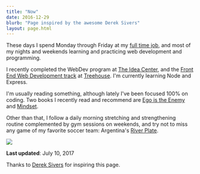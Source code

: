 ```yaml
---
title: "Now"
date: 2016-12-29
blurb: "Page inspired by the awesome Derek Sivers"
layout: page.html
---
```


These days I spend Monday through Friday at my [full time job](http://linkedin.com/in/mariobox), and most of my nights and weekends learning and practicing web development and programming.

I recently completed the WebDev program at [The Idea Center](http://theideacenter.co), and the [Front End Web Development track](https://teamtreehouse.com/tracks/front-end-web-development) at [Treehouse](http://teamtreehouse.com).  I'm currently learning Node and Express.

I'm usually reading something, although lately I've been focused 100% on coding. Two books I recently read and recommend are [Ego is the Enemy](../ego) and [Mindset](http://amzn.to/2sJBYwo).

Other than that, I follow a daily morning stretching and strengthening routine complemented by gym sessions on weekends, and try not to miss any game of my favorite soccer team: Argentina's [River Plate](https://www.flickr.com/photos/mariobox/4447672631/in/album-72157623657717740/).

<img src="/img/now.jpg" class="profile medium">

**Last updated**: July 10, 2017

Thanks to [Derek Sivers](http://sivers.org/nowff) for inspiring this page.

